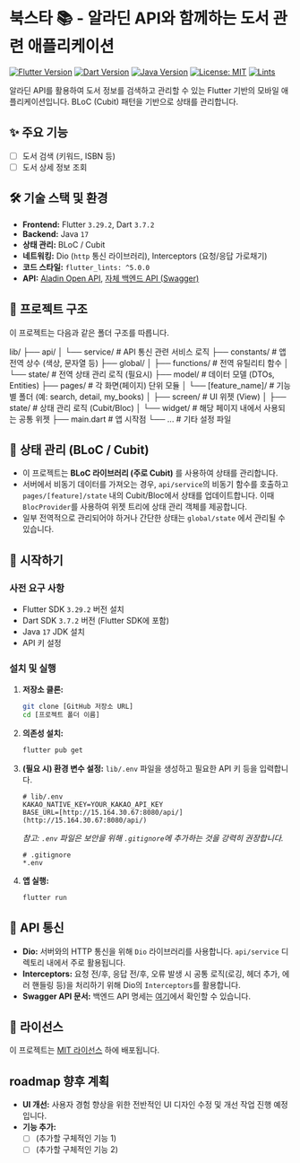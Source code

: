 # 북스타 📚 - 알라딘 API와 함께하는 도서 관련 애플리케이션

[![Flutter Version](https://img.shields.io/badge/Flutter-3.29.2-blue.svg)](https://flutter.dev/)
[![Dart Version](https://img.shields.io/badge/Dart-3.7.2-blue.svg)](https://dart.dev/)
[![Java Version](https://img.shields.io/badge/Java-17-orange.svg)](https://www.oracle.com/java/technologies/javase/jdk17-archive-downloads.html)
[![License: MIT](https://img.shields.io/badge/License-MIT-yellow.svg)](https://opensource.org/licenses/MIT)
[![Lints](https://img.shields.io/badge/Lints-flutter__lints_v5.0.0-blueviolet.svg)](https://pub.dev/packages/flutter_lints)

알라딘 API를 활용하여 도서 정보를 검색하고 관리할 수 있는 Flutter 기반의 모바일 애플리케이션입니다. BLoC (Cubit) 패턴을 기반으로 상태를 관리합니다.

## ✨ 주요 기능

* [ ] 도서 검색 (키워드, ISBN 등)
* [ ] 도서 상세 정보 조회

## 🛠️ 기술 스택 및 환경

* **Frontend:** Flutter `3.29.2`, Dart `3.7.2`
* **Backend:** Java `17`
* **상태 관리:** BLoC / Cubit
* **네트워킹:** Dio (`http` 통신 라이브러리), Interceptors (요청/응답 가로채기)
* **코드 스타일:** `flutter_lints: ^5.0.0`
* **API:** [Aladin Open API](https://www.aladin.co.kr/ttb/api/Default.aspx), [자체 백엔드 API (Swagger)](http://15.164.30.67:8080/api/)

## 📂 프로젝트 구조

이 프로젝트는 다음과 같은 폴더 구조를 따릅니다.

lib/
├── api/
│   └── service/        # API 통신 관련 서비스 로직
├── constants/          # 앱 전역 상수 (색상, 문자열 등)
├── global/
│   ├── functions/      # 전역 유틸리티 함수
│   └── state/          # 전역 상태 관리 로직 (필요시)
├── model/              # 데이터 모델 (DTOs, Entities)
├── pages/              # 각 화면(페이지) 단위 모듈
│   └── [feature_name]/ # 기능별 폴더 (예: search, detail, my_books)
│       ├── screen/     # UI 위젯 (View)
│       ├── state/      # 상태 관리 로직 (Cubit/Bloc)
│       └── widget/     # 해당 페이지 내에서 사용되는 공통 위젯
├── main.dart           # 앱 시작점
└── ...                 # 기타 설정 파일

## 🧱 상태 관리 (BLoC / Cubit)

* 이 프로젝트는 **BLoC 라이브러리 (주로 Cubit)** 를 사용하여 상태를 관리합니다.
* 서버에서 비동기 데이터를 가져오는 경우, `api/service`의 비동기 함수를 호출하고 `pages/[feature]/state` 내의 Cubit/Bloc에서 상태를 업데이트합니다. 이때 `BlocProvider`를 사용하여 위젯 트리에 상태 관리 객체를 제공합니다.
* 일부 전역적으로 관리되어야 하거나 간단한 상태는 `global/state` 에서 관리될 수 있습니다.

## 🚀 시작하기

### 사전 요구 사항

* Flutter SDK `3.29.2` 버전 설치
* Dart SDK `3.7.2` 버전 (Flutter SDK에 포함)
* Java `17` JDK 설치
* API 키 설정

### 설치 및 실행

1.  **저장소 클론:**
    ```bash
    git clone [GitHub 저장소 URL]
    cd [프로젝트 폴더 이름]
    ```
2.  **의존성 설치:**
    ```bash
    flutter pub get
    ```
3.  **(필요 시) 환경 변수 설정:**
    `lib/.env` 파일을 생성하고 필요한 API 키 등을 입력합니다.
    ```dotenv
    # lib/.env
    KAKAO_NATIVE_KEY=YOUR_KAKAO_API_KEY
    BASE_URL=[http://15.164.30.67:8080/api/](http://15.164.30.67:8080/api/)
    ```
    _참고: `.env` 파일은 보안을 위해 `.gitignore`에 추가하는 것을 강력히 권장합니다._
    ```gitignore
    # .gitignore
    *.env
    ```

4.  **앱 실행:**
    ```bash
    flutter run
    ```

## 📡 API 통신

* **Dio:** 서버와의 HTTP 통신을 위해 `Dio` 라이브러리를 사용합니다. `api/service` 디렉토리 내에서 주로 활용됩니다.
* **Interceptors:** 요청 전/후, 응답 전/후, 오류 발생 시 공통 로직(로깅, 헤더 추가, 에러 핸들링 등)을 처리하기 위해 Dio의 `Interceptors`를 활용합니다.
* **Swagger API 문서:** 백엔드 API 명세는 [여기](http://15.164.30.67:8080/api/)에서 확인할 수 있습니다.

## 📜 라이선스

이 프로젝트는 [MIT 라이선스](./LICENSE) 하에 배포됩니다.

##  roadmap 향후 계획

* **UI 개선:** 사용자 경험 향상을 위한 전반적인 UI 디자인 수정 및 개선 작업 진행 예정입니다.
* **기능 추가:**
    * [ ] (추가할 구체적인 기능 1)
    * [ ] (추가할 구체적인 기능 2)